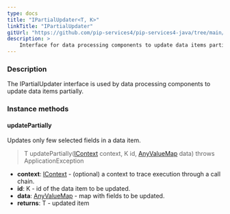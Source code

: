 ```yaml
---
type: docs
title: "IPartialUpdater<T, K>"
linkTitle: "IPartialUpdater"
gitUrl: "https://github.com/pip-services4/pip-services4-java/tree/main/pip-services4-persistence-java"
description: >
    Interface for data processing components to update data items partially.
---
```


### Description

The IPartialUpdater interface is used by data processing components to update data items partially.

### Instance methods

#### updatePartially
Updates only few selected fields in a data item.

> T updatePartially([IContext](../../../components/context/icontext) context, K id, [AnyValueMap](../../../commons/data/any_value_map) data) throws ApplicationException

- **context**: [IContext](../../../components/context/icontext) - (optional) a context to trace execution through a call chain.
- **id**: K - id of the data item to be updated.
- **data**: [AnyValueMap](../../../commons/data/any_value_map) - map with fields to be updated.
- **returns**: T - updated item

